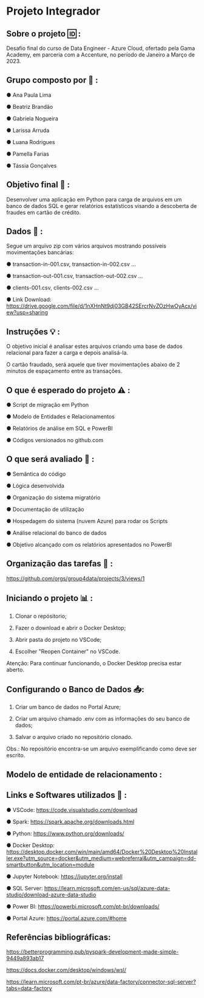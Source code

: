 # Projeto Integrador

## Sobre o projeto :id: :

Desafio final do curso de Data Engineer - Azure Cloud, ofertado pela Gama Academy, em parceria com a Accenture, no período de Janeiro a Março de 2023.

## Grupo composto por :princess: :

● Ana Paula Lima

● Beatriz Brandão

● Gabriela Nogueira

● Larissa Arruda

● Luana Rodrigues

● Pamella Farias

● Tássia Gonçalves

## Objetivo final :dart: :

Desenvolver uma aplicação em Python para carga de arquivos em um banco de dados SQL e gerar relatórios estatísticos visando a descoberta de fraudes em cartão de crédito.

## Dados :open_file_folder: :

Segue um arquivo zip com vários arquivos mostrando possíveis movimentações bancárias:

● transaction-in-001.csv, transaction-in-002.csv …

● transaction-out-001.csv, transaction-out-002.csv …

● clients-001.csv, clients-002.csv …

● Link Download: https://drive.google.com/file/d/1nXHnNt9dj03GB42SErcrNvZOzHwOyAcx/view?usp=sharing

## Instruções :bulb: :

O objetivo inicial é analisar estes arquivos criando uma base de dados relacional para fazer a carga e depois analisá-la. 

O cartão fraudado, será aquele que tiver movimentações abaixo de 2 minutos de espaçamento entre as transações.

## O que é esperado do projeto :warning: :

● Script de migração em Python

● Modelo de Entidades e Relacionamentos

● Relatórios de análise em SQL e PowerBI

● Códigos versionados no github.com

## O que será avaliado :eyes: :

● Semântica do código

● Lógica desenvolvida

● Organização do sistema migratório

● Documentação de utilização

● Hospedagem do sistema (nuvem Azure) para rodar os Scripts

● Análise relacional do banco de dados

● Objetivo alcançado com os relatórios apresentados no PowerBI

## Organização das tarefas :memo: :

https://github.com/orgs/group4data/projects/3/views/1

## Iniciando o projeto :bar_chart: :

1. Clonar o repósitorio;

2. Fazer o download e abrir o Docker Desktop;

3. Abrir pasta do projeto no VSCode; 

4. Escolher "Reopen Container" no VSCode.

Atenção: Para continuar funcionando, o Docker Desktop precisa estar aberto.

## Configurando o Banco de Dados :inbox_tray::

1. Criar um banco de dados no Portal Azure;

2. Criar um arquivo chamado .env com as informações do seu banco de dados;

3. Salvar o arquivo criado no repositório clonado.

Obs.: No repositório encontra-se um arquivo exemplificando como deve ser escrito.

## Modelo de entidade de relacionamento :



## Links e Softwares utilizados :paperclip: :

● VSCode: https://code.visualstudio.com/download

● Spark: https://spark.apache.org/downloads.html

● Python: https://www.python.org/downloads/

● Docker Desktop: https://desktop.docker.com/win/main/amd64/Docker%20Desktop%20Installer.exe?utm_source=docker&utm_medium=webreferral&utm_campaign=dd-smartbutton&utm_location=module

● Jupyter Notebook: https://jupyter.org/install

● SQL Server: https://learn.microsoft.com/en-us/sql/azure-data-studio/download-azure-data-studio

● Power BI: https://powerbi.microsoft.com/pt-br/downloads/

● Portal Azure: https://portal.azure.com/#home

## Referências bibliográficas:

https://betterprogramming.pub/pyspark-development-made-simple-9449a893ab17

https://docs.docker.com/desktop/windows/wsl/

https://learn.microsoft.com/pt-br/azure/data-factory/connector-sql-server?tabs=data-factory
